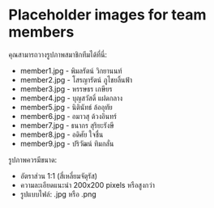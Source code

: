# Placeholder images for team members

คุณสามารถวางรูปภาพสมาชิกทีมได้ที่นี่:

- member1.jpg - พิมลรัตน์ วิกยานนท์
- member2.jpg - โสรญารัตน์ ภูไชยลิ้นฟ้า
- member3.jpg - หรรษธร เกษียร
- member4.jpg - บุญสวัสดิ์ แฝดกลาง
- member5.jpg - นิตินัทธ์ ล้ออุทัย
- member6.jpg - อมาวสุ ด้วงอินทร์
- member7.jpg - ธนากร สุริยะรังษี
- member8.jpg - อดิศัย ใจชื่น
- member9.jpg - ปริวัฒน์ ทิมกลั่น

รูปภาพควรมีขนาด:

- อัตราส่วน 1:1 (สี่เหลี่ยมจัตุรัส)
- ความละเอียดแนะนำ 200x200 pixels หรือสูงกว่า
- รูปแบบไฟล์: .jpg หรือ .png
